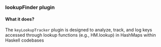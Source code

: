 ### lookupFinder plugin

#### What it does?

The `keyLookupTracker` plugin is designed to analyze, track, and log keys accessed through lookup functions (e.g., HM.lookup) in HashMaps within Haskell codebases